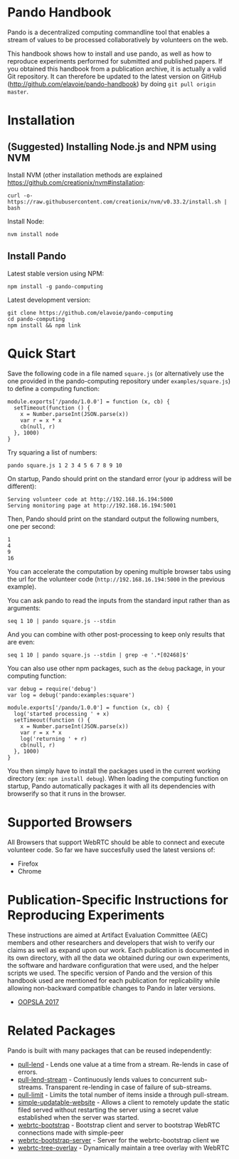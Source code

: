 # Pando Handbook

Pando is a decentralized computing commandline tool that enables a stream of values to be processed collaboratively by volunteers on the web.

This handbook shows how to install and use pando, as well as how to reproduce experiments performed for submitted and published papers. If you obtained this handbook from a publication archive, it is actually a valid Git repository. It can therefore be updated to the latest version on GitHub (http://github.com/elavoie/pando-handbook) by doing `git pull origin master`.

# Installation

## (Suggested) Installing Node.js and NPM using NVM

Install NVM (other installation methods are explained https://github.com/creationix/nvm#installation:

    curl -o- https://raw.githubusercontent.com/creationix/nvm/v0.33.2/install.sh | bash
   
Install Node:

    nvm install node
    
## Install Pando

Latest stable version using NPM:

    npm install -g pando-computing
    
Latest development version:

    git clone https://github.com/elavoie/pando-computing
    cd pando-computing
    npm install && npm link

# Quick Start
   
Save the following code in a file named `square.js` (or alternatively use the one provided in the pando-computing repository under `examples/square.js`) to define a computing function:

    module.exports['/pando/1.0.0'] = function (x, cb) {
      setTimeout(function () {
        x = Number.parseInt(JSON.parse(x))
        var r = x * x
        cb(null, r)
      }, 1000)
    }

Try squaring a list of numbers:

    pando square.js 1 2 3 4 5 6 7 8 9 10

On startup, Pando should print on the standard error (your ip address will be different):

    Serving volunteer code at http://192.168.16.194:5000
    Serving monitoring page at http://192.168.16.194:5001
    
Then, Pando should print on the standard output the following numbers, one per second:

    1
    4
    9
    16
    
You can accelerate the computation by opening multiple browser tabs using the url for the volunteer code (`http://192.168.16.194:5000` in the previous example).

You can ask pando to read the inputs from the standard input rather than as arguments:

    seq 1 10 | pando square.js --stdin

And you can combine with other post-processing to keep only results that are even:

    seq 1 10 | pando square.js --stdin | grep -e '.*[02468]$'
    

You can also use other npm packages, such as the `debug` package, in your computing function:

    var debug = require('debug')
    var log = debug('pando:examples:square')

    module.exports['/pando/1.0.0'] = function (x, cb) {
      log('started processing ' + x)
      setTimeout(function () {
        x = Number.parseInt(JSON.parse(x))
        var r = x * x
        log('returning ' + r)
        cb(null, r)
      }, 1000)
    }

You then simply have to install the packages used in the current working directory (ex: `npm install debug`). When loading the computing function on startup, Pando automatically packages it with all its dependencies with browserify so that it runs in the browser.

# Supported Browsers

All Browsers that support WebRTC should be able to connect and execute volunteer code. So far we have succesfully used the latest versions of:

* Firefox
* Chrome


# Publication-Specific Instructions for Reproducing Experiments

These instructions are aimed at Artifact Evaluation Committee (AEC) members and other researchers and developers that wish to verify our claims as well as expand upon our work. Each publication is documented in its own directory, with all the data we obtained during our own experiments, the software and hardware configuration that were used, and the helper scripts we used. The specific version of Pando and the version of this handbook used are mentioned for each publication for replicability while allowing non-backward compatible changes to Pando in later versions.

* [OOPSLA 2017](./oopsla-2017)


# Related Packages

Pando is built with many packages that can be reused independently:

* [pull-lend](https://www.npmjs.com/package/pull-lend) - Lends one value at a time from a stream. Re-lends in case of errors.
* [pull-lend-stream](https://www.npmjs.com/package/pull-lend-stream) - Continuously lends values to concurrent sub-streams. Transparent re-lending in case of failure of sub-streams.
* [pull-limit](https://www.npmjs.com/package/pull-limit) - Limits the total number of items inside a through pull-stream.
* [simple-updatable-website](https://www.npmjs.com/package/simple-updatable-website) - Allows a client to remotely update the static filed served without restarting the server using a secret value established when the server was started.
* [webrtc-bootstrap](https://www.npmjs.com/package/webrtc-bootstrap) - Bootstrap client and server to bootstrap WebRTC connections made with simple-peer
* [webrtc-bootstrap-server](https://www.npmjs.com/package/webrtc-bootstrap-server) - Server for the webrtc-bootstrap client
we
* [webrtc-tree-overlay](https://www.npmjs.com/package/webrtc-tree-overlay) - Dynamically maintain a tree overlay with WebRTC



